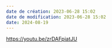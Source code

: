 ```yaml
---
date de création: 2023-06-28 15:02
date de modification: 2023-06-28 15:02
date: 2024-08-19
---
```

https://youtu.be/zrDAFpiatJU